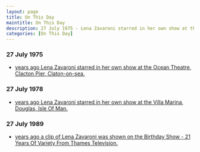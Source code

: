 ```yaml
---
layout: page
title: On This Day
maintitle: On This Day
description: 27 July 1975 - Lena Zavaroni starred in her own show at the Ocean Theatre, Clacton Pier, Claton-on-sea. 27 July 1978 - Lena Zavaroni starred in her own show at the Villa Marina, Douglas, Isle Of Man. 27 July 1989 - A clip of Lena Zavaroni was shown on the Birthday Show - 21 Years Of Variety From Thames Television.
categories: [On This Day]
---
```


### 27 July 1975
* [<span id="age1"></span> years ago Lena Zavaroni starred in her own show at the Ocean Theatre, Clacton Pier, Claton-on-sea.](/theatre/the%20lena%20zavaroni%20show/1975/07/27/the-lena-zavaroni-show.html)

### 27 July 1978
* [<span id="age2"></span> years ago Lena Zavaroni starred in her own show at the Villa Marina, Douglas, Isle Of Man.](/theatre/the%20lena%20zavaroni%20show/1978/07/27/the-lena-zavaroni-show.html)

### 27 July 1989
* [<span id="age3"></span> years ago a clip of Lena Zavaroni was shown on the Birthday Show - 21 Years Of Variety From Thames Television.](/thames%20television/1989/07/27/the-birthday-show.html)

<!-- Script for calculating number of years ago -->
<script>
var dob = '19750727';
var year = Number(dob.substr(0, 4));
var month = Number(dob.substr(4, 2)) - 1;
var day = Number(dob.substr(6, 2));
var today = new Date();
var age1 = today.getFullYear() - year;
if (today.getMonth() < month || (today.getMonth() == month && today.getDate() < day)) {
age1--;
}
document.getElementById("age1").innerHTML=age1;

var dob = '19780727';
var year = Number(dob.substr(0, 4));
var month = Number(dob.substr(4, 2)) - 1;
var day = Number(dob.substr(6, 2));
var today = new Date();
var age2 = today.getFullYear() - year;
if (today.getMonth() < month || (today.getMonth() == month && today.getDate() < day)) {
age2--;
}
document.getElementById("age2").innerHTML=age2;

var dob = '19890727';
var year = Number(dob.substr(0, 4));
var month = Number(dob.substr(4, 2)) - 1;
var day = Number(dob.substr(6, 2));
var today = new Date();
var age3 = today.getFullYear() - year;
if (today.getMonth() < month || (today.getMonth() == month && today.getDate() < day)) {
age3--;
}
document.getElementById("age3").innerHTML=age3;
</script>

